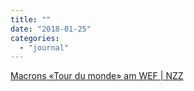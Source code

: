 ```yaml
---
title: ""
date: "2018-01-25"
categories: 
  - "journal"
---
```


[Macrons «Tour du monde» am WEF | NZZ](https://www.nzz.ch/wirtschaft/macrons-tour-du-monde-am-wef-ld.1350949)
